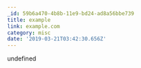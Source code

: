 ```yaml
---
_id: 59b6a470-4b8b-11e9-bd24-ad8a56bbe739
title: example
link: example.com
category: misc
date: '2019-03-21T03:42:30.656Z'
---
```

undefined
